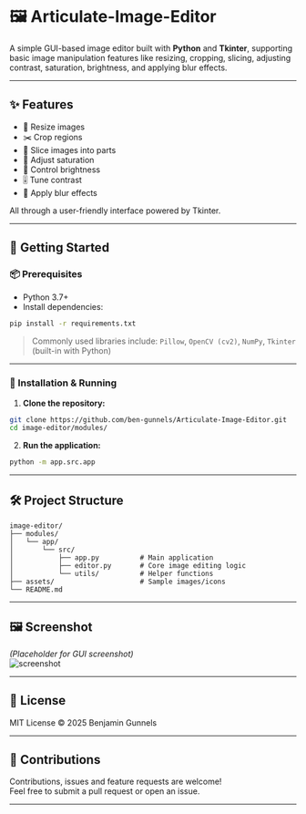 ﻿# 🖼️ Articulate-Image-Editor
A simple GUI-based image editor built with **Python** and **Tkinter**, supporting basic image manipulation features like resizing, cropping, slicing, adjusting contrast, saturation, brightness, and applying blur effects.

---

## ✨ Features

- 📏 Resize images
- ✂️ Crop regions
- 🍰 Slice images into parts
- 🌈 Adjust saturation
- 🔆 Control brightness
- 🎚️ Tune contrast
- 💨 Apply blur effects

All through a user-friendly interface powered by Tkinter.

---

## 🚀 Getting Started

### 📦 Prerequisites

- Python 3.7+
- Install dependencies:

```bash
pip install -r requirements.txt
```

> Commonly used libraries include: `Pillow`, `OpenCV (cv2)`, `NumPy`, `Tkinter` (built-in with Python)

---

### 📁 Installation & Running

1. **Clone the repository:**

```bash
git clone https://github.com/ben-gunnels/Articulate-Image-Editor.git
cd image-editor/modules/
```

2. **Run the application:**

```bash
python -m app.src.app
```

---

## 🛠️ Project Structure

```
image-editor/
├── modules/
│   └── app/
│       └── src/
│           ├── app.py          # Main application
│           ├── editor.py       # Core image editing logic
│           └── utils/          # Helper functions
├── assets/                     # Sample images/icons
└── README.md
```

---

## 🖼️ Screenshot

*(Placeholder for GUI screenshot)*  
![screenshot](assets/screenshot.png)

---

## 📄 License

MIT License © 2025 Benjamin Gunnels

---

## 🤝 Contributions

Contributions, issues and feature requests are welcome!  
Feel free to submit a pull request or open an issue.

---

